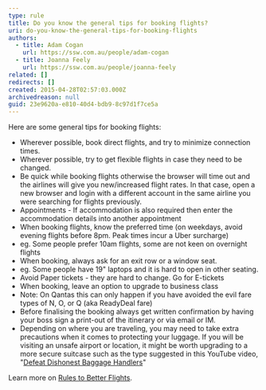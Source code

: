 ```yaml
---
type: rule
title: Do you know the general tips for booking flights?
uri: do-you-know-the-general-tips-for-booking-flights
authors:
  - title: Adam Cogan
    url: https://ssw.com.au/people/adam-cogan
  - title: Joanna Feely
    url: https://ssw.com.au/people/joanna-feely
related: []
redirects: []
created: 2015-04-28T02:57:03.000Z
archivedreason: null
guid: 23e9620a-e810-40d4-bdb9-8c97d1f7ce5a
---
```

Here are some general tips for booking flights:

* Wherever possible, book direct flights, and try to minimize connection times.
* Wherever possible, try to get flexible flights in case they need to be changed.
* Be quick while booking flights otherwise the browser will time out and the airlines will give you new/increased flight rates. In that case, open a new browser and login with a different account in the same airline you were searching for flights previously. 
* Appointments - If accommodation is also required then enter the accommodation details into another appointment
* When booking flights, know the preferred time (on weekdays, avoid evening flights before 8pm. Peak times incur a Uber surcharge)
* eg. Some people prefer 10am flights, some are not keen on overnight flights
* When booking, always ask for an exit row or a window seat.
* eg. Some people have 19" laptops and it is hard to open in other seating.
* Avoid Paper tickets - they are hard to change. Go for E-tickets
* When booking, leave an option to upgrade to business class
* Note: On Qantas this can only happen if you have avoided the evil fare types of N, O, or Q (aka ReadyDeal fare)
* Before finalising the booking always get written confirmation by having your boss sign a print-out of the itinerary or via email or IM.
* Depending on where you are traveling, you may need to take extra precautions when it comes to protecting your luggage. If you will be visiting an unsafe airport or location, it might be worth upgrading to a more secure suitcase such as the type suggested in this YouTube video, "[Defeat Dishonest Baggage Handlers](https://www.youtube.com/watch?v=tbpKhHwwtiY)"

<!--endintro-->

Learn more on [Rules to Better Flights](/rules-to-better-flights).
